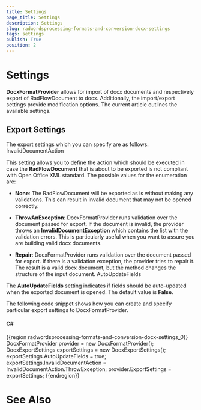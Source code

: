 ```yaml
---
title: Settings
page_title: Settings
description: Settings
slug: radwordsprocessing-formats-and-conversion-docx-settings
tags: settings
publish: True
position: 2
---
```


# Settings



__DocxFormatProvider__ allows for import of docx documents and respectively export of RadFlowDocument to docx. Additionally,
        the import/export settings provide modification options. The current article outlines the available settings.
      

## Export Settings

The export settings which you can specify are as follows:
        InvalidDocumentAction

This setting allows you to define the action which should be executed in case the __RadFlowDocument__ that is about to
                be exported is not compliant with Open Office XML standard. The possible values for the enumeration are:
              

* __None__: The RadFlowDocument will be exported as is without making any validations. This can result in invalid
                    document that may not be opened correctly.
                  

* __ThrowAnException__: DocxFormatProvider runs validation over the document passed for export. If the document is
                    invalid, the provider throws an __InvalidDocumentException__ which contains the list with the validation errors.
                    This is particularly useful when you want to assure you are building valid docx documents.
                  

* __Repair__: DocxFormatProvider runs validation over the document passed for export. If there is a validation
                    exception, the provider tries to repair it. The result is a valid docx document, but the method changes the structure of the input
                    document.
                  AutoUpdateFields

The __AutoUpdateFields__ setting indicates if fields should be auto-updated when the exported document is opened. The
                default value is __False__.
              

The following code snippet shows how you can create and specify particular export settings to DocxFormatProvider.
        

#### __C#__

{{region radwordsprocessing-formats-and-conversion-docx-settings_0}}
	            DocxFormatProvider provider = new DocxFormatProvider();
	            DocxExportSettings exportSettings = new DocxExportSettings();
	            exportSettings.AutoUpdateFields = true;
	            exportSettings.InvalidDocumentAction = InvalidDocumentAction.ThrowException;
	            provider.ExportSettings = exportSettings;
	{{endregion}}



# See Also
